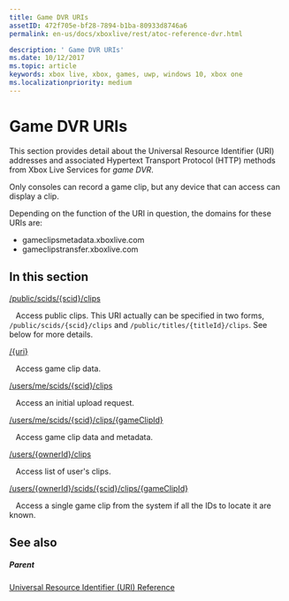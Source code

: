 ```yaml
---
title: Game DVR URIs
assetID: 472f705e-bf28-7894-b1ba-80933d8746a6
permalink: en-us/docs/xboxlive/rest/atoc-reference-dvr.html

description: ' Game DVR URIs'
ms.date: 10/12/2017
ms.topic: article
keywords: xbox live, xbox, games, uwp, windows 10, xbox one
ms.localizationpriority: medium
---
```

# Game DVR URIs
 
This section provides detail about the Universal Resource Identifier (URI) addresses and associated Hypertext Transport Protocol (HTTP) methods from Xbox Live Services for *game DVR*.
 
Only consoles can record a game clip, but any device that can access can display a clip.
 
Depending on the function of the URI in question, the domains for these URIs are:
 
   *  gameclipsmetadata.xboxlive.com 
   *  gameclipstransfer.xboxlive.com 
  

<a id="ID4EZB"></a>
 
## In this section

[/public/scids/{scid}/clips](uri-publicscidclips.md)

&nbsp;&nbsp; Access public clips. This URI actually can be specified in two forms, `/public/scids/{scid}/clips` and `/public/titles/{titleId}/clips`. See below for more details.

[/{uri}](uri-uri.md)

&nbsp;&nbsp; Access game clip data.

[/users/me/scids/{scid}/clips](uri-usersmescidclips.md)

&nbsp;&nbsp; Access an initial upload request.

[/users/me/scids/{scid}/clips/{gameClipId}](uri-usersmescidclipsgameclipid.md)

&nbsp;&nbsp; Access game clip data and metadata.

[/users/{ownerId}/clips](uri-usersowneridclips.md)

&nbsp;&nbsp; Access list of user's clips.

[/users/{ownerId}/scids/{scid}/clips/{gameClipId}](uri-usersowneridscidclipsgameclipid.md)

&nbsp;&nbsp; Access a single game clip from the system if all the IDs to locate it are known.
 

<a id="ID4EOC"></a>
 
## See also

 
<a id="ID4EQC"></a>

##### Parent 

[Universal Resource Identifier (URI) Reference](../atoc-xboxlivews-reference-uris.md)

   